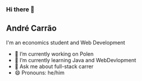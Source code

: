 ### Hi there 👋

<!--
**andre01515/andre01515** is a ✨ _special_ ✨ repository because its `README.md` (this file) appears on your GitHub profile.

Here are some ideas to get you started:

- 🔭 I’m currently working on Polen
- 🌱 I’m currently learning Java and WebDevlopment
- 💬 Ask me about full stack carrer
- 😄 Pronouns: he/him
-->
## André Carrão

I'm an economics student and Web Development

- 🔭 I’m currently working on Polen
- 🌱 I’m currently learning Java and WebDevlopment
- 💬 Ask me about full-stack carrer
- 😄 Pronouns: he/him
